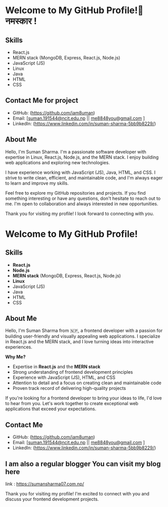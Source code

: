 # Welcome to My GitHub Profile!👋 नमस्कार !

## Skills

- React.js
- MERN stack (MongoDB, Express, React.js, Node.js)
- JavaScript (JS)
- Linux
- Java
- HTML
- CSS

## Contact Me for project 

- GitHub: (https://github.com/iam8uman)
- Email: [suman.191544@ncit.edu.np || me8848you@gmail.com ]
- LinkedIn: (https://www.linkedin.com/in/suman-sharma-5bb9b8229/)

## About Me

Hello, I'm Suman Sharma. I'm a passionate software developer with expertise in Linux, React.js, Node.js, and the MERN stack. I enjoy building web applications and exploring new technologies.

I have experience working with JavaScript (JS), Java, HTML, and CSS. I strive to write clean, efficient, and maintainable code, and I'm always eager to learn and improve my skills.

Feel free to explore my GitHub repositories and projects. If you find something interesting or have any questions, don't hesitate to reach out to me. I'm open to collaboration and always interested in new opportunities.



Thank you for visiting my profile! I look forward to connecting with you.



# Welcome to My GitHub Profile!

## Skills

- **React.js**
- **Node.js**
- **MERN stack** (MongoDB, Express, React.js, Node.js)
- **Linux**
- JavaScript (JS)
- Java
- HTML
- CSS

## About Me

Hello, I'm Suman Sharma from 🇳🇵, a frontend developer with a passion for building user-friendly and visually appealing web applications. I specialize in React.js and the MERN stack, and I love turning ideas into interactive experiences.

**Why Me?**
- Expertise in **React.js** and the **MERN stack**
- Strong understanding of frontend development principles
- Experience with JavaScript (JS), HTML, and CSS
- Attention to detail and a focus on creating clean and maintainable code
- Proven track record of delivering high-quality projects

If you're looking for a frontend developer to bring your ideas to life, I'd love to hear from you. Let's work together to create exceptional web applications that exceed your expectations.


## Contact Me

- GitHub: (https://github.com/iam8uman)
- Email: [suman.191544@ncit.edu.np || me8848you@gmail.com ]
- LinkedIn: (https://www.linkedin.com/in/suman-sharma-5bb9b8229/)


## I am also a regular blogger You can visit my blog here 
link : https://sumansharma07.com.np/


Thank you for visiting my profile! I'm excited to connect with you and discuss your frontend development projects.


<!--
**iam8uman/iam8uman** is a ✨ _special_ ✨ repository because its `README.md` (this file) appears on your GitHub profile.

Here are some ideas to get you started:

- 🔭 I’m currently working on ...
- 🌱 I’m currently learning ...
- 👯 I’m looking to collaborate on ...
- 🤔 I’m looking for help with ...
- 💬 Ask me about ...
- 📫 How to reach me: ...
- 😄 Pronouns: ...
- ⚡ Fun fact: ...
-->
